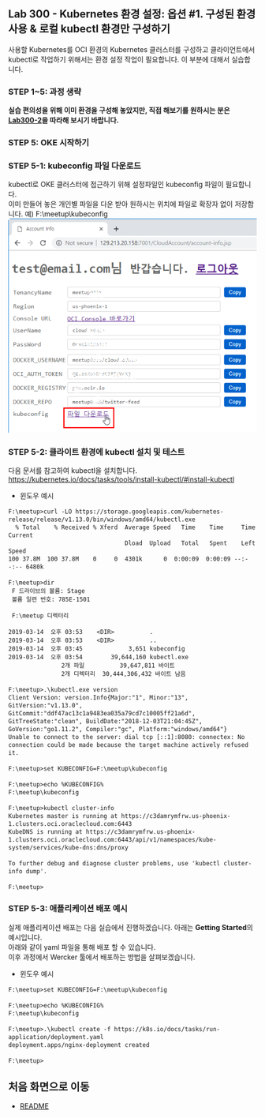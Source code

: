 ﻿
## Lab 300 - Kubernetes 환경 설정: 옵션 #1. 구성된 환경 사용 & 로컬 kubectl 환경만 구성하기
사용할 Kubernetes를 OCI 환경의 Kubernetes 클러스터를 구성하고 클라이언트에서 kubectl로 작업하기 위해서는 환경 설정 작업이 필요합니다. 이 부분에 대해서 실습합니다.<br>


### **STEP 1~5**: 과정 생략
**실습 편의성을 위해 이미 환경을 구성해 놓았지만, 직접 해보기를 원하시는 분은 [Lab300-2](Lab300-2.md)을 따라해 보시기 바랍니다.**

### **STEP 5**: OKE 시작하기

### **STEP 5-1**: kubeconfig 파일 다운로드
kubectl로 OKE 클러스터에 접근하기 위해 설정파일인 kubeconfig 파일이 필요합니다.<br>
이미 만들어 놓은 개인별 파일을 다운 받아 원하시는 위치에 파일로 확장자 없이 저장합니다. 예) F:\meetup\kubeconfig
  ![](images/300_cloudaccount_kubeconfig_1.png)

### **STEP 5-2**: 클라이트 환경에 kubectl 설치 및 테스트
다음 문서를 참고하여 kubectl을 설치합니다.<br>
https://kubernetes.io/docs/tasks/tools/install-kubectl/#install-kubectl

- 윈도우 예시
```
F:\meetup>curl -LO https://storage.googleapis.com/kubernetes-release/release/v1.13.0/bin/windows/amd64/kubectl.exe
  % Total    % Received % Xferd  Average Speed   Time    Time     Time  Current
                                 Dload  Upload   Total   Spent    Left  Speed
100 37.8M  100 37.8M    0     0  4301k      0  0:00:09  0:00:09 --:--:-- 6480k

F:\meetup>dir
 F 드라이브의 볼륨: Stage
 볼륨 일련 번호: 785E-1501

 F:\meetup 디렉터리

2019-03-14  오후 03:53    <DIR>          .
2019-03-14  오후 03:53    <DIR>          ..
2019-03-14  오후 03:45             3,651 kubeconfig
2019-03-14  오후 03:54        39,644,160 kubectl.exe
               2개 파일          39,647,811 바이트
               2개 디렉터리  30,444,306,432 바이트 남음

F:\meetup>.\kubectl.exe version
Client Version: version.Info{Major:"1", Minor:"13", GitVersion:"v1.13.0", GitCommit:"ddf47ac13c1a9483ea035a79cd7c10005ff21a6d", GitTreeState:"clean", BuildDate:"2018-12-03T21:04:45Z", GoVersion:"go1.11.2", Compiler:"gc", Platform:"windows/amd64"}
Unable to connect to the server: dial tcp [::1]:8080: connectex: No connection could be made because the target machine actively refused it.

F:\meetup>set KUBECONFIG=F:\meetup\kubeconfig

F:\meetup>echo %KUBECONFIG%
F:\meetup\kubeconfig

F:\meetup>kubectl cluster-info
Kubernetes master is running at https://c3damrymfrw.us-phoenix-1.clusters.oci.oraclecloud.com:6443
KubeDNS is running at https://c3damrymfrw.us-phoenix-1.clusters.oci.oraclecloud.com:6443/api/v1/namespaces/kube-system/services/kube-dns:dns/proxy

To further debug and diagnose cluster problems, use 'kubectl cluster-info dump'.

F:\meetup>
```

### **STEP 5-3**: 애플리케이션 배포 예시
실제 애플리케이션 배포는 다음 실습에서 진행하겠습니다. 아래는 **Getting Started**의 예시입니다.<br>
아래와 같이 yaml 파일을 통해 배포 할 수 있습니다.<br>
이후 과정에서 Wercker 툴에서 배포하는 방법을 살펴보겠습니다.

  - 윈도우 예시
```
F:\meetup>set KUBECONFIG=F:\meetup\kubeconfig

F:\meetup>echo %KUBECONFIG%
F:\meetup\kubeconfig

F:\meetup>.\kubectl create -f https://k8s.io/docs/tasks/run-application/deployment.yaml
deployment.apps/nginx-deployment created

F:\meetup>
```

## 처음 화면으로 이동
  - [README](README.md)